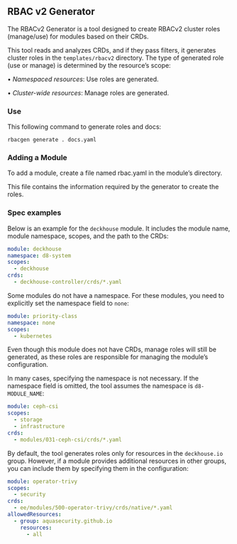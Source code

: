 ## RBAC v2 Generator

The RBACv2 Generator is a tool designed to create RBACv2 cluster roles (manage/use) for modules based on their CRDs.

This tool reads and analyzes CRDs, and if they pass filters, it generates cluster roles in the ```templates/rbacv2``` directory. 
The type of generated role (use or manage) is determined by the resource’s scope:

• *Namespaced resources*: Use roles are generated.

• *Cluster-wide resources*: Manage roles are generated.

### Use
This following command to generate roles and docs:

```rbacgen generate . docs.yaml``` 

### Adding a Module

To add a module, create a file named rbac.yaml in the module’s directory.

This file contains the information required by the generator to create the roles.

### Spec examples

Below is an example for the ```deckhouse``` module. 
It includes the module name, module namespace, scopes, and the path to the CRDs:
```yaml
module: deckhouse
namespace: d8-system
scopes:
  - deckhouse
crds:
  - deckhouse-controller/crds/*.yaml
```

Some modules do not have a namespace. For these modules, you need to explicitly set the namespace field to ```none```:
```yaml
module: priority-class
namespace: none
scopes:
  - kubernetes
```

Even though this module does not have CRDs, manage roles will still be generated, 
as these roles are responsible for managing the module’s configuration.

In many cases, specifying the namespace is not necessary. If the namespace field is omitted, 
the tool assumes the namespace is ```d8-MODULE_NAME```:

```yaml
module: ceph-csi
scopes:
  - storage
  - infrastructure
crds:
  - modules/031-ceph-csi/crds/*.yaml
```

By default, the tool generates roles only for resources in the ```deckhouse.io``` group. 
However, if a module provides additional resources in other groups, 
you can include them by specifying them in the configuration:
```yaml
module: operator-trivy
scopes:
  - security
crds:
  - ee/modules/500-operator-trivy/crds/native/*.yaml
allowedResources:
  - group: aquasecurity.github.io
    resources:
      - all
```
